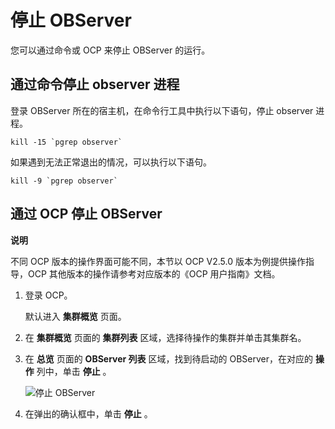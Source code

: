 停止 OBServer 
================================

您可以通过命令或 OCP 来停止 OBServer 的运行。

通过命令停止 observer 进程 
---------------------------------------

登录 OBServer 所在的宿主机，在命令行工具中执行以下语句，停止 observer 进程。

    kill -15 `pgrep observer`



如果遇到无法正常退出的情况，可以执行以下语句。

    kill -9 `pgrep observer`



通过 OCP 停止 OBServer 
---------------------------------------

**说明**



不同 OCP 版本的操作界面可能不同，本节以 OCP V2.5.0 版本为例提供操作指导，OCP 其他版本的操作请参考对应版本的《OCP 用户指南》文档。

1. 登录 OCP。

   默认进入 **集群概览** 页面。
   

2. 在 **集群概览** 页面的 **集群列表** 区域，选择待操作的集群并单击其集群名。

   

3. 在 **总览** 页面的 **OBServer 列表** 区域，找到待启动的 OBServer，在对应的 **操作** 列中，单击 **停止** 。

   ![停止 OBServer](https://static-aliyun-doc.oss-accelerate.aliyuncs.com/assets/img/zh-CN/3158039061/p204887.png)
   

4. 在弹出的确认框中，单击 **停止** 。

   



